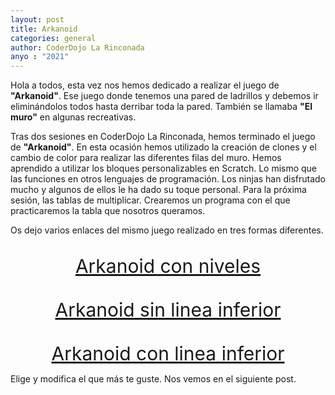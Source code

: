 ```yaml
---
layout: post
title: Arkanoid
categories: general
author: CoderDojo La Rinconada
anyo : "2021"
---
```


Hola a todos, esta vez nos hemos dedicado a realizar el juego de **"Arkanoid"**. Ese juego donde tenemos una pared de ladrillos y debemos ir eliminándolos todos hasta derribar toda la pared. También se llamaba **"El muro"** en algunas recreativas.

Tras dos sesiones en CoderDojo La Rinconada, hemos terminado el juego de **"Arkanoid"**. En esta ocasión hemos utilizado la creación de clones y el cambio de color para realizar las diferentes filas del muro. Hemos aprendido a utilizar los bloques personalizables en Scratch. Lo mismo que las funciones en otros lenguajes de programación. Los ninjas han disfrutado mucho y algunos de ellos le ha dado su toque personal. Para la próxima sesión, las tablas de multiplicar. Crearemos un programa con el que practicaremos la tabla que nosotros queramos.

Os dejo varios enlaces del mismo juego realizado en tres formas diferentes.

<br>
<span style="display:block;text-align:center;font-size:30px"><a href="https://scratch.mit.edu/projects/504891300/" target="blank">Arkanoid con niveles</a></span>
<br>
<br>
<span style="display:block;text-align:center;font-size:30px"><a href="https://scratch.mit.edu/projects/508414958/" target="blank">Arkanoid sin linea inferior</a></span>
<br>
<br>
<span style="display:block;text-align:center;font-size:30px"><a href="https://scratch.mit.edu/projects/497197324/" target="blank">Arkanoid con linea inferior</a></span>



Elige y modifica el que más te guste. Nos vemos en el siguiente post. 



